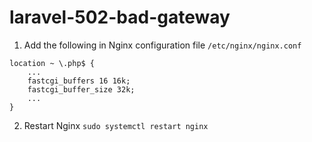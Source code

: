 # laravel-502-bad-gateway

1. Add the following in Nginx configuration file `/etc/nginx/nginx.conf`

```
location ~ \.php$ {
    ...
    fastcgi_buffers 16 16k;
    fastcgi_buffer_size 32k;
    ...
}
```

2. Restart Nginx
`sudo systemctl restart nginx`
